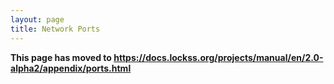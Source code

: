 ```yaml
---
layout: page
title: Network Ports
---
```


**This page has moved to <https://docs.lockss.org/projects/manual/en/2.0-alpha2/appendix/ports.html>**
